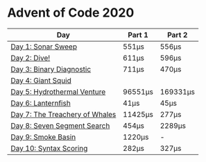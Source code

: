 # Advent of Code 2020

| Day                                              | Part 1  | Part 2   |
| ------------------------------------------------ | ------- | -------- |
| [Day 1: Sonar Sweep](./src/days/d01)             | 551μs   | 556μs    |
| [Day 2: Dive!](./src/days/d02)                   | 611μs   | 596μs    |
| [Day 3: Binary Diagnostic](./src/days/d03)       | 711μs   | 470μs    |
| [Day 4: Giant Squid](./src/days/d04)             |         |          |
| [Day 5: Hydrothermal Venture](./src/days/d05)    | 96551μs | 169331μs |
| [Day 6: Lanternfish](./src/days/d06)             | 41μs    | 45μs     |
| [Day 7: The Treachery of Whales](./src/days/d07) | 11425μs | 277μs    |
| [Day 8: Seven Segment Search](./src/days/d08)    | 454μs   | 2289μs   |
| [Day 9: Smoke Basin](./src/days/d09)             | 1220μs  | -        |
| [Day 10: Syntax Scoring](./src/days/d10)         | 282μs   | 327μs    |